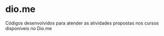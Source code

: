 # dio.me
Códigos desenvolvidos para atender as atividades propostas nos cursos disponíveis no Dio.me
